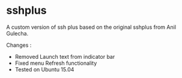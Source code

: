 sshplus 
======

A custom version of ssh plus based on the original sshplus from Anil Gulecha.

Changes :

- Removed Launch text from indicator bar
- Fixed menu Refresh functionality
- Tested on Ubuntu 15.04

